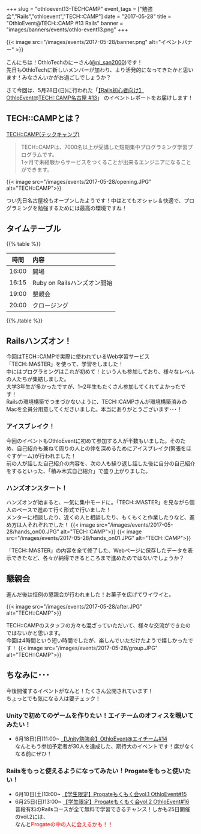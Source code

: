 +++
slug = "othloevent13-TECHCAMP"
event_tags = ["勉強会","Rails","othloevent","TECH::CAMP"]
date = "2017-05-28"
title = "OthloEvent@TECH::CAMP #13 Rails"
banner = "images/banners/events/othlo-event13.png"
+++

{{< image src="/images/events/2017-05-28/banner.png" alt="イベントバナー" >}}

こんにちは！OthloTechのにーさん([@ni_san2000](https://twitter.com/ni_san2000))です！<br />先日もOthloTechに新しいメンバーが加わり、より活発的になってきたかと思います！みなさんいかがお過ごしでしょうか？

さて今回は、5月28日(日)に行われた「[【Rails初心者向け】OthloEvent@TECH::CAMP名古屋 #13](https://othlotech.connpass.com/event/56807/?utm_campaign=&utm_source=notifications&utm_medium=email&utm_content=title_link)」
のイベントレポートをお届けします！

## TECH::CAMPとは？
[TECH::CAMP(テックキャンプ)](https://tech-camp.in/)

> TECH::CAMPは、7000名以上が受講した短期集中プログラミング学習プログラムです。<br />
> 1ヶ月で未経験からサービスをつくることが出来るエンジニアになることができます。

{{< image src="/images/events/2017-05-28/opening.JPG" alt="TECH::CAMP">}}

つい先日名古屋校もオープンしたようです！中はとてもオシャレ＆快適で、プログラミングを勉強するためには最高の環境ですね！

## タイムテーブル

{{% table %}}

|時間|内容|
|:-----:|:-----|
|16:00|開場|
|16:15|Ruby on Railsハンズオン開始|
|19:00|懇親会|
|20:00|クロージング|

{{% /table %}}

## Railsハンズオン！
今回はTECH::CAMPで実際に使われているWeb学習サービス「TECH::MASTER」を使って、学習をしました！<br />
中にはプログラミングはこれが初めて！という人も参加しており、様々なレベルの人たちが集結しました。<br />
大学3年生が多かったですが、1~2年生もたくさん参加してくれてよかったです！<br />
Railsの環境構築でつまづかないように、TECH::CAMPさんが環境構築済みのMacを全員分用意してくださいました。本当にありがとうございます･･･！

### アイスブレイク！
今回のイベントもOthloEventに初めて参加する人が半数もいました。そのため、自己紹介も兼ねて周りの人との仲を深めるためにアイスブレイク(緊張をほぐすゲーム)が行われました！<br />
前の人が話した自己紹介の内容を、次の人も繰り返し話した後に自分の自己紹介をするといった、「積み木式自己紹介」で盛り上がりました。

### ハンズオンスタート！
ハンズオンが始まると、一気に集中モードに。「TECH::MASTER」を見ながら個人のペースで進めて行く形式で行いました！<br />
メンターに相談したり、近くの人と相談したり、もくもくと作業したりなど、進め方は人それぞれでした！
{{< image src="/images/events/2017-05-28/hands_on00.JPG" alt="TECH::CAMP">}}
{{< image src="/images/events/2017-05-28/hands_on01.JPG" alt="TECH::CAMP">}}

「TECH::MASTER」の内容を全て修了した、Webページに保存したデータを表示できたなど、各々が納得できるところまで進めたのではないでしょうか？

## 懇親会
進んだ後は恒例の懇親会が行われました！お菓子を広げてワイワイと。<br />

{{< image src="/images/events/2017-05-28/after.JPG" alt="TECH::CAMP">}}

TECH::CAMPのスタッフの方々も混ざっていただいて、様々な交流ができたのではないかと思います。<br />
今回は4時間という短い時間でしたが、楽しんでいただけたようで嬉しかったです！
{{< image src="/images/events/2017-05-28/group.JPG" alt="TECH::CAMP">}}

## ちなみに･･･
今後開催するイベントがなんと！たくさん公開されています！<br />
ちょっとでも気になる人は要チェック！<br >

### Unityで初めてのゲームを作りたい！エイチームのオフィスを覗いてみたい！
- 6月18日(日)11:00~ [【Unity勉強会】OthloEvent@エイチーム#14](https://othlotech.connpass.com/event/57811/)<br />
なんともう参加予定者が30人を達成した、期待大のイベントです！席がなくなる前にぜひ！

### Railsをもっと使えるようになってみたい！Progateをもっと使いたい！
- 6月10日(土)13:00~ [【学生限定】Progateもくもく会vol.1 OthloEvent#15](https://othlotech.connpass.com/event/58440/)<br />
- 6月25日(日)13:00~ [【学生限定】Progateもくもく会vol.2 OthloEvent#16](https://othlotech.connpass.com/event/58447/)<br />
普段有料のRailsコースが全て無料で学習できるチャンス！しかも25日開催のvol.2には、<br />
なんと<font color = "red">Progateの中の人に会えるかも！！</font>

